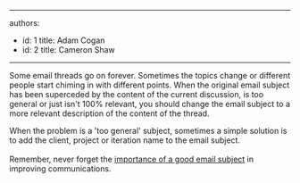 

---
authors:
  - id: 1
    title: Adam Cogan
  - id: 2
    title: Cameron Shaw
---




<span class='intro'> Some email threads go on forever. Sometimes the topics change or different people start chiming in with different points. When the original email subject has been superceded by the content of the current discussion, is too general or just isn't 100% relevant, you should change the email subject to a more relevant description of the content of the thread.<br>
 </span>

When the problem is a 'too general' subject, sometimes a simple solution
is to add the client, project or iteration name to the email subject.<br>
<br>
Remember, never forget the <span><a title="Realize the Importance of a Good Email Subject" href="/Communication/RulesToBetterEmail/Pages/ImportanceOfAGoodSubject.aspx">importance of a good email subject</a></span> in improving communications.



